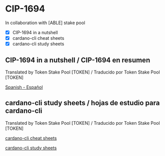 # CIP-1694

In collaboration with [ABLE] stake pool

- [x] CIP-1694 in a nutshell
- [x] cardano-cli cheat sheets
- [x] cardano-cli study sheets

## CIP-1694 in a nutshell / CIP-1694 en resumen
Translated by Token Stake Pool [TOKEN] / Traducido por Token Stake Pool [TOKEN]

[Spanish - Español](https://github.com/tokenstakepool/CIP-1694/blob/main/CIP-1694%20in%20a%20Nutshell%20(2023-05-15%20Español).pdf)


## cardano-cli study sheets / hojas de estudio para cardano-cli
Translated by Token Stake Pool [TOKEN] / Traducido por Token Stake Pool [TOKEN]

[cardano-cli cheat sheets](https://github.com/tokenstakepool/CIP-1694/blob/main/)

[cardano-cli study sheets](https://github.com/tokenstakepool/CIP-1694/blob/main/)

